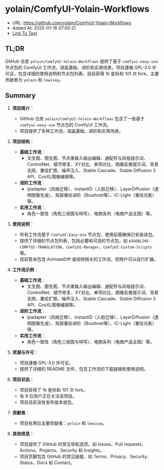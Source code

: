 # yolain/ComfyUI-Yolain-Workflows
- URL: https://github.com/yolain/ComfyUI-Yolain-Workflows
- Added At: 2025-01-16 07:00:21
- [Link To Text](2025-01-16-yolain-comfyui-yolain-workflows_raw.md)

## TL;DR
GitHub 仓库 `yolain/ComfyUI-Yolain-Workflows` 提供了基于 `comfyui-easy-use` 节点包的 ComfyUI 工作流，涵盖基础、进阶和实用场景。项目遵循 GPL-3.0 许可证，包含详细的使用说明和节点包列表，目前获得 1k 星标和 101 次 fork。主要贡献者为 `yolain` 和 `lewisay`。

## Summary
1. **项目简介**：
   - GitHub 仓库 `yolain/ComfyUI-Yolain-Workflows` 包含了一些基于 `comfyui-easy-use` 节点包的 ComfyUI 工作流。
   - 项目提供了多种工作流，涵盖基础、进阶和实用场景。

2. **项目结构**：
   - **基础工作流**：
     - 文生图、图生图、节点束输入输出编辑、通配符与风格提示词、ControlNet、细节修复、XY对比、单项对比、图像反推提示词、背景去除、重绘扩图、噪声注入、Stable Cascade、Stable Diffusion 3 API、CosXL图像编辑等。
   - **进阶工作流**：
     - ipadapter（风格迁移）、instantID（人脸迁移）、LayerDiffusion（透明图像生成）、局部重绘进阶（Brushnet等）、IC-Light（重绘光影）等。
   - **实用工作流**：
     - 角色一致性（角色三视图与特写）、电商系列（电商产品主图）等。

3. **使用说明**：
   - 所有工作流基于 `ComfyUI-Easy-Use` 节点包，使用前需确保已安装该包。
   - 提供了详细的节点包列表，包括必要和可选的节点包，如 `AIGODLIKE-COMFYUI-TRANSLATION`、`ComfyUI-Manager`、`ComfyUI-Custom-Scripts` 等。
   - 目前暂未包含 AnimateDiff 或视频相关的工作流，但用户可以自行扩展。

4. **工作流示例**：
   - **基础工作流**：
     - 文生图、图生图、节点束输入输出编辑、通配符与风格提示词、ControlNet、细节修复、XY对比、单项对比、图像反推提示词、背景去除、重绘扩图、噪声注入、Stable Cascade、Stable Diffusion 3 API、CosXL图像编辑等。
   - **进阶工作流**：
     - ipadapter（风格迁移）、instantID（人脸迁移）、LayerDiffusion（透明图像生成）、局部重绘进阶（Brushnet等）、IC-Light（重绘光影）等。
   - **实用工作流**：
     - 角色一致性（角色三视图与特写）、电商系列（电商产品主图）等。

5. **资源与许可**：
   - 项目遵循 GPL-3.0 许可证。
   - 提供了详细的 README 文件，包含工作流的下载链接和使用说明。

6. **项目状态**：
   - 项目获得了 1k 星标和 101 次 fork。
   - 有 8 位用户正在关注该项目。
   - 项目目前没有发布版本或包。

7. **贡献者**：
   - 项目有两位主要贡献者：`yolain` 和 `lewisay`。

8. **其他信息**：
   - 项目提供了 GitHub 的常见导航选项，如 Issues、Pull requests、Actions、Projects、Security 和 Insights。
   - 项目页脚包含 GitHub 的常见链接，如 Terms、Privacy、Security、Status、Docs 和 Contact。
